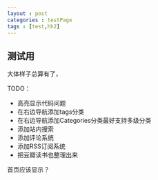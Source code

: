 ```yaml
---
layout : post
categories : testPage
tags : [test,hh2]
---
```


## 测试用   

大体样子总算有了，

TODO：  
+ 高亮显示代码问题
+ 在右边导航添加tags分类
+ 在右边导航添加Categories分类最好支持多级分类
+ 添加站内搜索
+ 添加评论系统
+ 添加RSS订阅系统
+ 把豆瓣读书也整理出来


首页应该显示？

